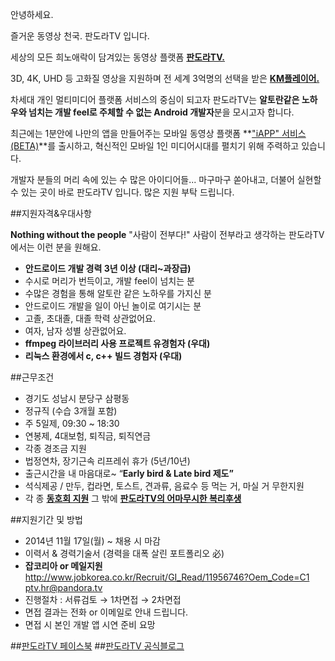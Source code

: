 안녕하세요.

즐거운 동영상 천국. 판도라TV 입니다.

세상의 모든 희노애락이 담겨있는 동영상 플랫폼 **[판도라TV.](http://pandora.tv)**

3D, 4K, UHD 등 고화질 영상을 지원하며 전 세계 3억명의 선택을 받은 **[KM플레이어.](http://www.kmplayer.com)**

차세대 개인 멀티미디어 플랫폼 서비스의 중심이 되고자 판도라TV는
**알토란같은 노하우와 넘치는 개발 feel로 주체할 수 없는 Android 개발자**분을 모시고자 합니다.

최근에는 1분안에 나만의 앱을 만들어주는 모바일 동영상 플랫폼 **["iAPP" 서비스(BETA)](http://iapp.pandora.tv/ptv_img/iapp/iapp_inter.html?&ref=main&lot=gnb)**를 출시하고, 혁신적인 모바일 1인 미디어시대를 펼치기 위해 주력하고 있습니다.

개발자 분들의 머리 속에 있는 수 많은 아이디어들...
마구마구 쏟아내고, 더불어 실현할 수 있는 곳이 바로 판도라TV 입니다.
많은 지원 부탁 드립니다.


##지원자격&우대사항

**Nothing without the people** "사람이 전부다!"
사람이 전부라고 생각하는 판도라TV에서는 이런 분을 원해요.

- **안드로이드 개발 경력 3년 이상 (대리~과장급)**
- 수시로 머리가 번득이고, 개발 feel이 넘치는 분
- 수많은 경험을 통해 알토란 같은 노하우를 가지신 분
- 안드로이드 개발을 일이 아닌 놀이로 여기시는 분
- 고졸, 초대졸, 대졸 학력 상관없어요.
- 여자, 남자 성별 상관없어요.
- **ffmpeg 라이브러리 사용 프로젝트 유경험자 (우대)**
- **리눅스 환경에서 c, c++ 빌드 경험자 (우대)**


##근무조건

- 경기도 성남시 분당구 삼평동
- 정규직 (수습 3개월 포함)
- 주 5일제, 09:30 ~ 18:30
- 연봉제, 4대보험, 퇴직금, 퇴직연금
- 각종 경조금 지원
- 법정연차, 장기근속 리프레쉬 휴가 (5년/10년)
- 출근시간을 내 마음대로~ “**Early bird & Late bird 제도”** 
- 석식제공 / 만두, 컵라면, 토스트, 견과류, 음료수 등 먹는 거, 마실 거 무한지원
- 각 종 **[동호회 지원](http://pandoratvwith.tistory.com/entry/판도라티비-동호회-구경가자)**
  그 밖에 **[판도라TV의 어마무시한 복리후생](http://pandoratvwith.tistory.com/entry/판도라티비-노현승프로의-은밀한-하루-일정)**


##지원기간 및 방법


- 2014년 11월 17일(월) ~ 채용 시 마감
- 이력서 & 경력기술서 (경력을 대폭 살린 포트폴리오 必) 
- **잡코리아 or 메일지원** 
  http://www.jobkorea.co.kr/Recruit/GI_Read/11956746?Oem_Code=C1
  ptv.hr@pandora.tv
- 진행절차 : 서류검토 → 1차면접 → 2차면접
- 면접 결과는 전화 or 이메일로 안내 드립니다. 
- 면접 시 본인 개발 앱 시연 준비 요망


##[판도라TV 페이스북](https://www.facebook.com/pandoratv)
##[판도라TV 공식블로그](http://pandoratvwith.tistory.com/)







